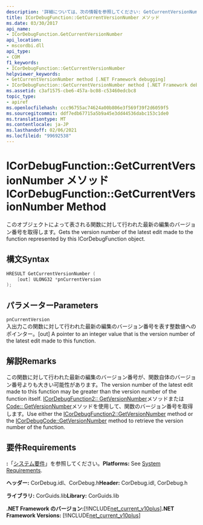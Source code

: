 ```yaml
---
description: '詳細については、次の情報を参照してください: GetCurrentVersionNumber メソッド'
title: ICorDebugFunction::GetCurrentVersionNumber メソッド
ms.date: 03/30/2017
api_name:
- ICorDebugFunction.GetCurrentVersionNumber
api_location:
- mscordbi.dll
api_type:
- COM
f1_keywords:
- ICorDebugFunction::GetCurrentVersionNumber
helpviewer_keywords:
- GetCurrentVersionNumber method [.NET Framework debugging]
- ICorDebugFunction::GetCurrentVersionNumber method [.NET Framework debugging]
ms.assetid: c3af1575-cbe6-457a-bc08-c53460edcbc8
topic_type:
- apiref
ms.openlocfilehash: ccc96755ac74624a00b806e3f569f39f2d6059f5
ms.sourcegitcommit: ddf7edb67715a5b9a45e3dd44536dabc153c1de0
ms.translationtype: MT
ms.contentlocale: ja-JP
ms.lasthandoff: 02/06/2021
ms.locfileid: "99692538"
---
```

# <a name="icordebugfunctiongetcurrentversionnumber-method"></a><span data-ttu-id="77d77-103">ICorDebugFunction::GetCurrentVersionNumber メソッド</span><span class="sxs-lookup"><span data-stu-id="77d77-103">ICorDebugFunction::GetCurrentVersionNumber Method</span></span>

<span data-ttu-id="77d77-104">このオブジェクトによって表される関数に対して行われた最新の編集のバージョン番号を取得します。</span><span class="sxs-lookup"><span data-stu-id="77d77-104">Gets the version number of the latest edit made to the function represented by this ICorDebugFunction object.</span></span>  
  
## <a name="syntax"></a><span data-ttu-id="77d77-105">構文</span><span class="sxs-lookup"><span data-stu-id="77d77-105">Syntax</span></span>  
  
```cpp  
HRESULT GetCurrentVersionNumber (  
    [out] ULONG32 *pnCurrentVersion  
);  
```  
  
## <a name="parameters"></a><span data-ttu-id="77d77-106">パラメーター</span><span class="sxs-lookup"><span data-stu-id="77d77-106">Parameters</span></span>  

 `pnCurrentVersion`  
 <span data-ttu-id="77d77-107">入出力この関数に対して行われた最新の編集のバージョン番号を表す整数値へのポインター。</span><span class="sxs-lookup"><span data-stu-id="77d77-107">[out] A pointer to an integer value that is the version number of the latest edit made to this function.</span></span>  
  
## <a name="remarks"></a><span data-ttu-id="77d77-108">解説</span><span class="sxs-lookup"><span data-stu-id="77d77-108">Remarks</span></span>  

 <span data-ttu-id="77d77-109">この関数に対して行われた最新の編集のバージョン番号が、関数自体のバージョン番号よりも大きい可能性があります。</span><span class="sxs-lookup"><span data-stu-id="77d77-109">The version number of the latest edit made to this function may be greater than the version number of the function itself.</span></span> <span data-ttu-id="77d77-110">[ICorDebugFunction2:: GetVersionNumber](icordebugfunction2-getversionnumber-method.md)メソッドまたは[Code:: GetVersionNumber](icordebugcode-getversionnumber-method.md)メソッドを使用して、関数のバージョン番号を取得します。</span><span class="sxs-lookup"><span data-stu-id="77d77-110">Use either the [ICorDebugFunction2::GetVersionNumber](icordebugfunction2-getversionnumber-method.md) method or the [ICorDebugCode::GetVersionNumber](icordebugcode-getversionnumber-method.md) method to retrieve the version number of the function.</span></span>  
  
## <a name="requirements"></a><span data-ttu-id="77d77-111">要件</span><span class="sxs-lookup"><span data-stu-id="77d77-111">Requirements</span></span>  

 <span data-ttu-id="77d77-112">**:**「[システム要件](../../get-started/system-requirements.md)」を参照してください。</span><span class="sxs-lookup"><span data-stu-id="77d77-112">**Platforms:** See [System Requirements](../../get-started/system-requirements.md).</span></span>  
  
 <span data-ttu-id="77d77-113">**ヘッダー:** CorDebug.idl、CorDebug.h</span><span class="sxs-lookup"><span data-stu-id="77d77-113">**Header:** CorDebug.idl, CorDebug.h</span></span>  
  
 <span data-ttu-id="77d77-114">**ライブラリ:** CorGuids.lib</span><span class="sxs-lookup"><span data-stu-id="77d77-114">**Library:** CorGuids.lib</span></span>  
  
 <span data-ttu-id="77d77-115">**.NET Framework のバージョン:**[!INCLUDE[net_current_v10plus](../../../../includes/net-current-v10plus-md.md)]</span><span class="sxs-lookup"><span data-stu-id="77d77-115">**.NET Framework Versions:** [!INCLUDE[net_current_v10plus](../../../../includes/net-current-v10plus-md.md)]</span></span>
